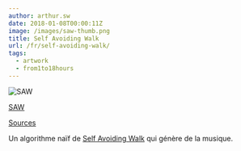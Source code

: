```yaml
---
author: arthur.sw
date: 2018-01-08T00:00:11Z
image: /images/saw-thumb.png
title: Self Avoiding Walk
url: /fr/self-avoiding-walk/
tags:
  - artwork
  - from1to18hours
---
```


![SAW](/images/saw.png)

[SAW](https://arthursw.github.io/self-avoiding-walk/)

[Sources](https://github.com/arthursw/self-avoiding-walk)

Un algorithme naïf de [Self Avoiding Walk](https://en.wikipedia.org/wiki/Self-avoiding_walk) qui génère de la musique.

